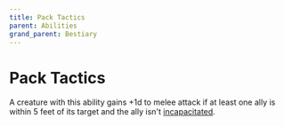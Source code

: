 ```yaml
---
title: Pack Tactics
parent: Abilities
grand_parent: Bestiary
---
```


# Pack Tactics
A creature with this ability gains +1d to melee attack if at least one ally is within 5 feet of its  target and the ally isn't [incapacitated](https://stormchaserroleplaying.com/stormchaserRPG/Conditions/Incapacitated/).

